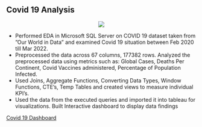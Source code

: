## Covid 19 Analysis

<p align="center">
  <img src="https://user-images.githubusercontent.com/96490650/191075802-f85ac0c5-6fdf-482e-8f57-ee4d4aa5ba9a.jpg" />
</p>

* Performed EDA in Microsoft SQL Server on COVID 19 dataset taken from ”Our World in Data” and
examined Covid 19 situation between Feb 2020 till Mar 2022.
* Preprocessed the data across 67 columns, 177382 rows. Analyzed the preprocessed data using metrics such as:
Global Cases, Deaths Per Continent, Covid Vaccines administered, Percentage of Population Infected.
* Used Joins, Aggregate Functions, Converting Data Types, Window Functions, CTE’s, Temp Tables and
created views to measure individual KPI’s.
* Used the data from the executed queries and imported it into tableau for visualizations. Built Interactive
dashboard to display data findings

[Covid 19 Dashboard](https://public.tableau.com/app/profile/preetham.m.pagad/viz/Covid19Analysis_16497718880740/Dashboard2)
